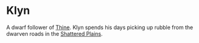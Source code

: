 # Klyn

A dwarf follower of [Thine](./thine.md). Klyn spends his days picking up rubble
from the dwarven roads in the [Shattered Plains](../places/shattered-plains.md).
